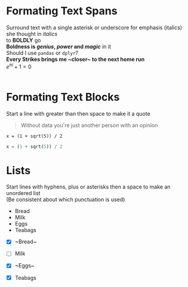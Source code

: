 # __Formating Text Spans__
Surround text with a single asterisk or underscore for emphasis (italics)<br>
she thought in _italics_<br>
to __BOLDLY__ go <br>
**Boldness is _genius_, _power_ and _magic_** in it  <br>
Should I use `pandas` or `dplyr`?   <br>
__Every Strikes brings me ~closer~ to the next home run__ <br>
$e^{\pi i} + 1 = 0$ <br>
<br>
# __Formating Text Blocks__
Start a line with greater than then space to make it a quote   <br>
> Without data you're just
> another person with an opinion  <br>

```
x = (1 + sqrt(5)) / 2
```

``` python
x = (1 + sqrt(5)) / 2
```

# __Lists__
Start lines with hyphens, plus or asterisks then a space to make an unordered list <br>
(Be consistent about which punctuation is used)  <br>

- Bread <br>
- Milk <br>
- Eggs <br>
- Teabags <br>

- [x] ~Bread~
- [ ] Milk
- [x] ~Eggs~
- [x] Teabags



